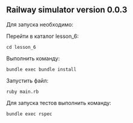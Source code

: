 ## Railway simulator version 0.0.3

Для запуска необходимо:

Перейти в каталог lesson_6:
```shell script
cd lesson_6
```
Выполнить команду:
``` 
bundle exec bundle install
```
Запустить файл:
```
ruby main.rb
```

Для запуска тестов выполнить команду:

```shell script
bundle exec rspec
```

